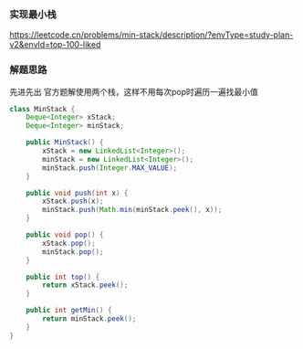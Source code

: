 ### 实现最小栈

https://leetcode.cn/problems/min-stack/description/?envType=study-plan-v2&envId=top-100-liked

### 解题思路

先进先出
官方题解使用两个栈，这样不用每次pop时遍历一遍找最小值

```java
class MinStack {
    Deque<Integer> xStack;
    Deque<Integer> minStack;

    public MinStack() {
        xStack = new LinkedList<Integer>();
        minStack = new LinkedList<Integer>();
        minStack.push(Integer.MAX_VALUE);
    }

    public void push(int x) {
        xStack.push(x);
        minStack.push(Math.min(minStack.peek(), x));
    }

    public void pop() {
        xStack.pop();
        minStack.pop();
    }

    public int top() {
        return xStack.peek();
    }

    public int getMin() {
        return minStack.peek();
    }
}
```